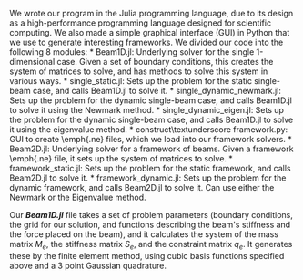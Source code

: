 We wrote our program in the Julia programming language, due to its design as a high-performance programming language designed for scientific computing. We also made a simple graphical interface (GUI) in Python that we use to generate interesting frameworks. We divided our code into the following 8 modules:
    * Beam1D.jl: Underlying solver for the single 1-dimensional case. Given a set of boundary conditions, this creates the system of matrices to solve, and has methods to solve this system in various ways.
    * single\_static.jl: Sets up the problem for the static single-beam case, and calls Beam1D.jl to solve it.
    * single\_dynamic\_newmark.jl: Sets up the problem for the dynamic single-beam case, and calls Beam1D.jl to solve it using the Newmark method.
    * single\_dynamic\_eigen.jl: Sets up the problem for the dynamic single-beam case, and calls Beam1D.jl to solve it using the eigenvalue method.
    * construct\textunderscore framework.py: GUI to create \emph{.ne} files, which we load into our framework solvers.
    * Beam2D.jl: Underlying solver for a framework of beams. Given a framework \emph{.ne} file, it sets up the system of matrices to solve.
    * framework\_static.jl: Sets up the problem for the static framework, and calls Beam2D.jl to solve it.
    * framework\_dynamic.jl: Sets up the problem for the dynamic framework, and calls Beam2D.jl to solve it. Can use either the Newmark or the Eigenvalue method.

Our ___Beam1D.jl___ file takes a set of problem parameters (boundary conditions, the grid for our solution, and functions describing the beam's stiffness and the force placed on the beam), and it calculates the system of the mass matrix $M_e$, the stiffness matrix $S_e$, and the constraint matrix $q_e$. It generates these by the finite element method, using cubic basis functions specified above and a 3 point Gaussian quadrature.
